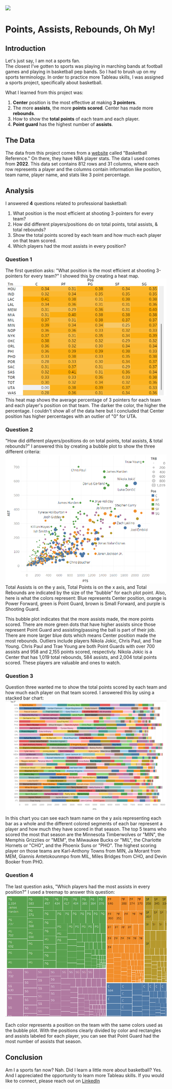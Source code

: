 <img src="images/"/>

# Points, Assists, Rebounds, Oh My!

## Introduction
Let's just say, I am not a sports fan. <br>
The closest I've gotten to sports was playing in marching bands at football games and playing in basketball pep bands. So I had to brush up on my sports terminology. In order to practice more Tableau skills, I was assigned a sports project, specifically about basketball.

What I learned from this project was:
  1. **Center** position is the most effective at making **3 pointers**.
  2. The more **assists**, the more **points scored**. Center has made more **rebounds**.
  3. How to show the **total points** of each team and each player.
  4. **Point guard** has the highest number of **assists**.


## The Data
The data from this project comes from a <a href="https://www.basketball-reference.com/leagues/NBA_2022_totals.html">website</a> called "Basketball Reference." On there, they have NBA player stats. The data I used comes from **2022**. This data set contains 812 rows and 31 columns, where each row represents a player and the columns contain information like position, team name, player name, and stats like 3 point percentage.

## Analysis

I answered **4** questions related to professional basketball:
  1. What position is the most efficient at shooting 3-pointers for every team?
  2. How did different players/positions do on total points, total assists, & total rebounds?
  3. Show the total points scored by each team and how much each player on that team scored.
  4. Which players had the most assists in every position?

### Question 1
The first question asks: "What position is the most efficient at shooting 3-pointers for every team?" I showed this by creating a heat map.
<img src="images/Tableau Heat Map.png"/> <br>
This heat map shows the average percentage of 3 pointers for each team and each player's position on that team. The darker the color, the higher the percentage. I couldn't show all of the data here but I concluded that Center position has higher percentages with an outlier of "0" for UTA. 

### Question 2
"How did different players/positions do on total points, total assists, & total rebounds?" I answered this by creating a bubble plot to show the three different criteria: <br>
<img src="images/Tableau Bubble Chart.png"/> <br>
Total Assists is on the y axis, Total Points is on the x axis, and Total Rebounds are indicated by the size of the "bubble" for each plot point. Also, here is what the colors represent: Blue represents Center position, orange is Power Forward, green is Point Guard, brown is Small Forward, and purple is Shooting Guard.

This bubble plot indicates that the more assists made, the more points scored. There are more green dots that have higher assists since those represent Point Guard and assisting/passing the ball is part of their job. There are more larger blue dots which means Center position made the most rebounds. Outliers include players Nikola Jokic, Chris Paul, and Trae Young. Chris Paul and Trae Young are both Point Guards with over 700 assists and 958 and 2,155 points scored, respectivly. Nikola Jokic is a Center that has 1,019 total rebounds, 584 assists, and 2,004 total points scored. These players are valuable and ones to watch. 

### Question 3
Question three wanted me to show the total points scored by each team and how much each player on that team scored. I answered this by using a stacked bar chart:
<img src="images/Tableau Stacked Bar Chart.png"/> <br>

In this chart you can see each team name on the y axis representing each bar as a whole and the different colored segments of each bar represent a player and how much they have scored in that season. The top 5 teams who scored the most that season are the Minnesota Timberwolves or "MIN", the Memphis Grizzlies or "MEM", the Milwaukee Bucks or "MIL", the Charlotte Hornets or "CHO", and the Phoenix Suns or "PHO". The highest scoring player on those teams are Karl-Anthony Towns from MIN, Ja Morant from MEM, Giannis Antetokounmpo from MIL, Miles Bridges from CHO, and Devin Booker from PHO.  

### Question 4
The last question asks, "Which players had the most assists in every position?" I used a treemap to answer this question:
<img src="images/Tableau Tree Map.png"/> <br>

Each color represents a position on the team with the same colors used as the bubble plot. With the positions clearly divided by color and rectangles and assists labeled for each player, you can see that Point Guard had the most number of assists that season.

## Conclusion
Am I a sports fan now? Nah. Did I learn a little more about basketball? Yes. And I appreciated the opportunity to learn more Tableau skills. If you would like to connect, please reach out on <a href="https://www.linkedin.com/in/lexie-langella/">LinkedIn</a>



